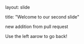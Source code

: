 layout: slide

title: "Welcome to our second slide"

new addition from pull request

Use the left aarow to go back!
